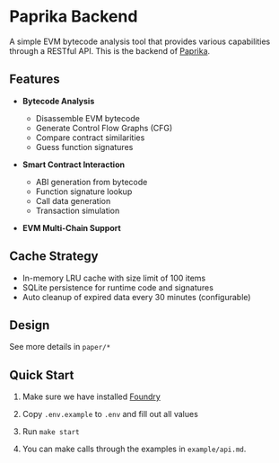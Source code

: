 # Paprika Backend

A simple EVM bytecode analysis tool that provides various capabilities through a RESTful API. This is the backend of [Paprika](https://paprika-evm.xyz/).

## Features

- **Bytecode Analysis**
  - Disassemble EVM bytecode
  - Generate Control Flow Graphs (CFG)
  - Compare contract similarities
  - Guess function signatures

- **Smart Contract Interaction**
  - ABI generation from bytecode
  - Function signature lookup
  - Call data generation
  - Transaction simulation

- **EVM Multi-Chain Support**

## Cache Strategy

- In-memory LRU cache with size limit of 100 items
- SQLite persistence for runtime code and signatures
- Auto cleanup of expired data every 30 minutes (configurable)

## Design

See more details in `paper/*`

## Quick Start

1. Make sure we have installed [Foundry](https://getfoundry.sh/)

2. Copy `.env.example` to `.env` and fill out all values

3. Run `make start`

4. You can make calls through the examples in `example/api.md`.

